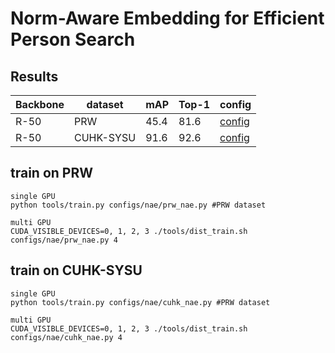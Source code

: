 # Norm-Aware Embedding for Efficient Person Search

## Results
|   Backbone   |  dataset | mAP | Top-1| config |
|--------------|---------|-----|------|--------|
|   R-50       | PRW | 45.4| 81.6 | [config](prw_nae.py)|
|   R-50       | CUHK-SYSU|91.6|92.6|[config](cuhk_nae.py)|

## train on PRW
    single GPU
    python tools/train.py configs/nae/prw_nae.py #PRW dataset

    multi GPU
    CUDA_VISIBLE_DEVICES=0, 1, 2, 3 ./tools/dist_train.sh configs/nae/prw_nae.py 4

## train on CUHK-SYSU
    single GPU
    python tools/train.py configs/nae/cuhk_nae.py #PRW dataset

    multi GPU
    CUDA_VISIBLE_DEVICES=0, 1, 2, 3 ./tools/dist_train.sh configs/nae/cuhk_nae.py 4
